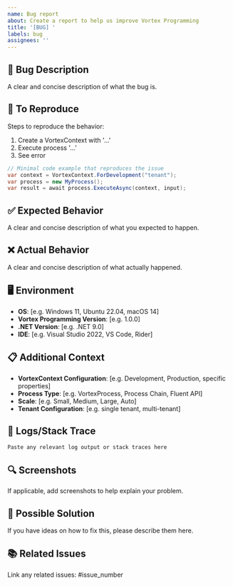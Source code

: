 ```yaml
---
name: Bug report
about: Create a report to help us improve Vortex Programming
title: '[BUG] '
labels: bug
assignees: ''
---
```


## 🐛 Bug Description

A clear and concise description of what the bug is.

## 🔄 To Reproduce

Steps to reproduce the behavior:
1. Create a VortexContext with '...'
2. Execute process '...'
3. See error

```csharp
// Minimal code example that reproduces the issue
var context = VortexContext.ForDevelopment("tenant");
var process = new MyProcess();
var result = await process.ExecuteAsync(context, input);
```

## ✅ Expected Behavior

A clear and concise description of what you expected to happen.

## ❌ Actual Behavior

A clear and concise description of what actually happened.

## 🖥️ Environment

- **OS**: [e.g. Windows 11, Ubuntu 22.04, macOS 14]
- **Vortex Programming Version**: [e.g. 1.0.0]
- **.NET Version**: [e.g. .NET 9.0]
- **IDE**: [e.g. Visual Studio 2022, VS Code, Rider]

## 📋 Additional Context

- **VortexContext Configuration**: [e.g. Development, Production, specific properties]
- **Process Type**: [e.g. VortexProcess, Process Chain, Fluent API]
- **Scale**: [e.g. Small, Medium, Large, Auto]
- **Tenant Configuration**: [e.g. single tenant, multi-tenant]

## 📄 Logs/Stack Trace

```
Paste any relevant log output or stack traces here
```

## 🔍 Screenshots

If applicable, add screenshots to help explain your problem.

## 🤔 Possible Solution

If you have ideas on how to fix this, please describe them here.

## 📚 Related Issues

Link any related issues: #issue_number 